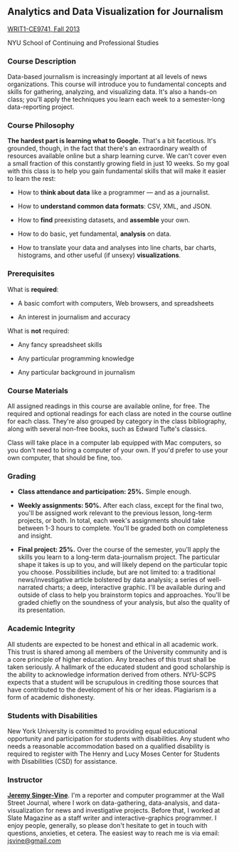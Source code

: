 ## Analytics and Data Visualization for Journalism

[WRIT1-CE9741, Fall 2013](http://www.scps.nyu.edu/content/scps/academics/course_detail.html?id=WRIT1-CE9741&catalogId=20133)

NYU School of Continuing and Professional Studies


### Course Description

Data-based journalism is increasingly important at all levels of news organizations. This course will introduce you to fundamental concepts and skills for gathering, analyzing, and visualizing data. It's also a hands-on class; you'll apply the techniques you learn each week to a semester-long data-reporting project. 


### Course Philosophy

__The hardest part is learning what to Google.__ That's a bit facetious. It's grounded, though, in the fact that there's an extraordinary wealth of resources available online but a sharp learning curve. We can't cover even a small fraction of this constantly growing field in just 10 weeks. So my goal with this class is to help you gain fundamental skills that will make it easier to learn the rest:

- How to __think about data__ like a programmer — and as a journalist.

- How to __understand common data formats__: CSV, XML, and JSON.

- How to __find__ preexisting datasets, and __assemble__ your own.

- How to do basic, yet fundamental, __analysis__ on data.

- How to translate your data and analyses into line charts, bar charts, histograms, and other useful (if unsexy) __visualizations__.


### Prerequisites

What is __required__:

- A basic comfort with computers, Web browsers, and spreadsheets

- An interest in journalism and accuracy

What is __not__ required:

- Any fancy spreadsheet skills

- Any particular programming knowledge

- Any particular background in journalism


### Course Materials

All assigned readings in this course are available online, for free. The required and optional readings for each class are noted in the course outline for each class. They're also grouped by category in the class bibliography, along with several non-free books, such as Edward Tufte's classics.

Class will take place in a computer lab equipped with Mac computers, so you don't need to bring a computer of your own. If you'd prefer to use your own computer, that should be fine, too. 


### Grading 

- __Class attendance and participation: 25%.__ Simple enough.

- __Weekly assignments: 50%.__ After each class, except for the final two, you'll be assigned work relevant to the previous lesson, long-term projects, or both. In total, each week's assignments should take between 1-3 hours to complete. You'll be graded both on completeness and insight.

- __Final project: 25%.__ Over the course of the semester, you'll apply the skills you learn to a long-term data-journalism project. The particular shape it takes is up to you, and will likely depend on the particular topic you choose. Possibilities include, but are not limited to: a traditional news/investigative article bolstered by data analysis; a series of well-narrated charts; a deep, interactive graphic. I'll be available during and outside of class to help you brainstorm topics and approaches. You'll be graded chiefly on the soundness of your analysis, but also the quality of its presentation.


### Academic Integrity

All students are expected to be honest and ethical in all academic work. This trust is shared among all members of the University community and is a core principle of higher education. Any breaches of this trust shall be taken seriously.  A hallmark of the educated student and good scholarship is the ability to acknowledge information derived from others. NYU-SCPS expects that a student will be scrupulous in crediting those sources that have contributed to the development of his or her ideas. Plagiarism is a form of academic dishonesty.


### Students with Disabilities 

New York University is committed to providing equal educational opportunity and participation for students with disabilities.  Any student who needs a reasonable accommodation based on a qualified disability is required to register with The Henry and Lucy Moses Center for Students with Disabilities (CSD) for assistance.


### Instructor

[__Jeremy Singer-Vine__](http://www.jsvine.com/). I'm a reporter and computer programmer at the Wall Street Journal, where I work on data-gathering, data-analysis, and data-visualization for news and investigative projects. Before that, I worked at Slate Magazine as a staff writer and interactive-graphics programmer. I enjoy people, generally, so please don't hesitate to get in touch with questions, anxieties, et cetera. The easiest way to reach me is via email: jsvine@gmail.com

